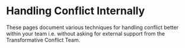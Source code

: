 # Handling Conflict Internally

These pages document various techniques for handling conflict better within your team i.e. without asking for external support from the Transformative Conflict Team.

